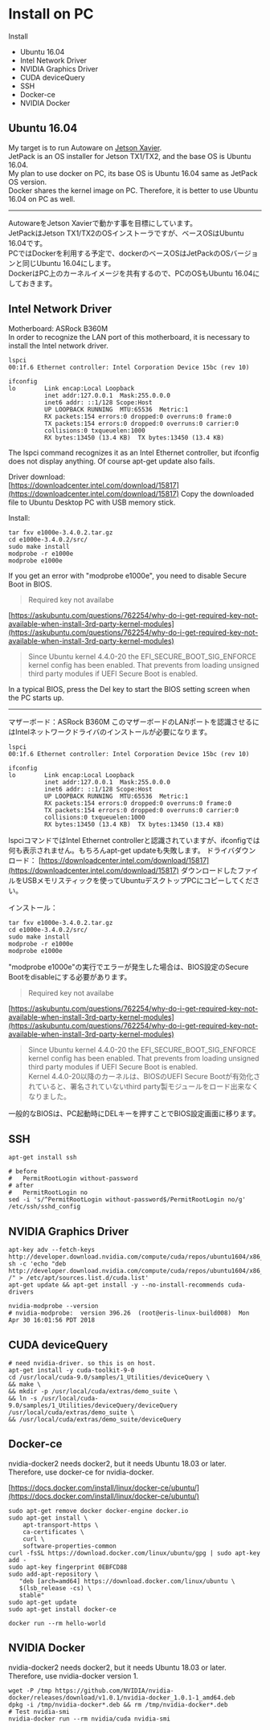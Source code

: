 # Install on PC

Install
* Ubuntu 16.04
* Intel Network Driver
* NVIDIA Graphics Driver
* CUDA deviceQuery
* SSH
* Docker-ce
* NVIDIA Docker


## Ubuntu 16.04
My target is to run Autoware on [Jetson Xavier](https://developer.nvidia.com/jetson-xavier).  
JetPack is an OS installer for Jetson TX1/TX2, and the base OS is Ubuntu 16.04.  
My plan to use docker on PC, its base OS is Ubuntu 16.04 same as JetPack OS version.  
Docker shares the kernel image on PC. Therefore, it is better to use Ubuntu 16.04 on PC as well.  

<hr>

AutowareをJetson Xavierで動かす事を目標にしています。  
JetPackはJetson TX1/TX2のOSインストーラですが、ベースOSはUbuntu 16.04です。  
PCではDockerを利用する予定で、dockerのベースOSはJetPackのOSバージョンと同じUbuntu 16.04にします。  
DockerはPC上のカーネルイメージを共有するので、PCのOSもUbuntu 16.04にしておきます。  


## Intel Network Driver
Motherboard: ASRock B360M  
In order to recognize the LAN port of this motherboard, it is necessary to install the Intel network driver.

```
lspci
00:1f.6 Ethernet controller: Intel Corporation Device 15bc (rev 10)

ifconfig
lo        Link encap:Local Loopback  
          inet addr:127.0.0.1  Mask:255.0.0.0
          inet6 addr: ::1/128 Scope:Host
          UP LOOPBACK RUNNING  MTU:65536  Metric:1
          RX packets:154 errors:0 dropped:0 overruns:0 frame:0
          TX packets:154 errors:0 dropped:0 overruns:0 carrier:0
          collisions:0 txqueuelen:1000 
          RX bytes:13450 (13.4 KB)  TX bytes:13450 (13.4 KB)
```
The lspci command recognizes it as an Intel Ethernet controller, but ifconfig does not display anything. Of course apt-get update also fails.  

Driver download:  
[https://downloadcenter.intel.com/download/15817](https://downloadcenter.intel.com/download/15817)
Copy the downloaded file to Ubuntu Desktop PC with USB memory stick.

Install:  
```
tar fxv e1000e-3.4.0.2.tar.gz
cd e1000e-3.4.0.2/src/
sudo make install
modprobe -r e1000e
modprobe e1000e
```
If you get an error with "modprobe e1000e", you need to disable Secure Boot in BIOS.  
> Required key not availabe  

[https://askubuntu.com/questions/762254/why-do-i-get-required-key-not-available-when-install-3rd-party-kernel-modules](https://askubuntu.com/questions/762254/why-do-i-get-required-key-not-available-when-install-3rd-party-kernel-modules)  

> Since Ubuntu kernel 4.4.0-20 the EFI_SECURE_BOOT_SIG_ENFORCE kernel config has been enabled. That prevents from loading unsigned third party modules if UEFI Secure Boot is enabled.

In a typical BIOS, press the Del key to start the BIOS setting screen when the PC starts up.

<hr>

マザーボード：ASRock B360M
このマザーボードのLANポートを認識させるにはIntelネットワークドライバのインストールが必要になります。

```
lspci
00:1f.6 Ethernet controller: Intel Corporation Device 15bc (rev 10)

ifconfig
lo        Link encap:Local Loopback  
          inet addr:127.0.0.1  Mask:255.0.0.0
          inet6 addr: ::1/128 Scope:Host
          UP LOOPBACK RUNNING  MTU:65536  Metric:1
          RX packets:154 errors:0 dropped:0 overruns:0 frame:0
          TX packets:154 errors:0 dropped:0 overruns:0 carrier:0
          collisions:0 txqueuelen:1000 
          RX bytes:13450 (13.4 KB)  TX bytes:13450 (13.4 KB)
```

lspciコマンドではIntel Ethernet controllerと認識されていますが、ifconfigでは何も表示されません。もちろんapt-get updateも失敗します。
ドライバダウンロード：
[https://downloadcenter.intel.com/download/15817](https://downloadcenter.intel.com/download/15817)
ダウンロードしたファイルをUSBメモリスティックを使ってUbuntuデスクトップPCにコピーしてください。

インストール：
```
tar fxv e1000e-3.4.0.2.tar.gz
cd e1000e-3.4.0.2/src/
sudo make install
modprobe -r e1000e
modprobe e1000e
```
"modprobe e1000e"の実行でエラーが発生した場合は、BIOS設定のSecure Bootをdisableにする必要があります。  
> Required key not availabe  

[https://askubuntu.com/questions/762254/why-do-i-get-required-key-not-available-when-install-3rd-party-kernel-modules](https://askubuntu.com/questions/762254/why-do-i-get-required-key-not-available-when-install-3rd-party-kernel-modules)  

>Since Ubuntu kernel 4.4.0-20 the EFI_SECURE_BOOT_SIG_ENFORCE kernel config has been enabled. That prevents from loading unsigned third party modules if UEFI Secure Boot is enabled.  
>Kernel 4.4.0-20以降のカーネルは、BIOSのUEFI Secure Bootが有効化されていると、署名されていないthird party製モジュールをロード出来なくなりました。  

一般的なBIOSは、PC起動時にDELキーを押すことでBIOS設定画面に移ります。  


## SSH
```
apt-get install ssh

# before
#   PermitRootLogin without-password
# after
#   PermitRootLogin no
sed -i 's/^PermitRootLogin without-password$/PermitRootLogin no/g' /etc/ssh/sshd_config
```


## NVIDIA Graphics Driver
```
apt-key adv --fetch-keys http://developer.download.nvidia.com/compute/cuda/repos/ubuntu1604/x86_64/7fa2af80.pub
sh -c 'echo "deb http://developer.download.nvidia.com/compute/cuda/repos/ubuntu1604/x86_64 /" > /etc/apt/sources.list.d/cuda.list'
apt-get update && apt-get install -y --no-install-recommends cuda-drivers

nvidia-modprobe --version
# nvidia-modprobe:  version 396.26  (root@eris-linux-build008)  Mon Apr 30 16:01:56 PDT 2018
```


## CUDA deviceQuery
```
# need nvidia-driver. so this is on host.
apt-get install -y cuda-toolkit-9-0 
cd /usr/local/cuda-9.0/samples/1_Utilities/deviceQuery \
&& make \
&& mkdir -p /usr/local/cuda/extras/demo_suite \
&& ln -s /usr/local/cuda-9.0/samples/1_Utilities/deviceQuery/deviceQuery /usr/local/cuda/extras/demo_suite \
&& /usr/local/cuda/extras/demo_suite/deviceQuery
```

## Docker-ce
nvidia-docker2 needs docker2, but it needs Ubuntu 18.03 or later.  
Therefore, use docker-ce for nvidia-docker.  

[https://docs.docker.com/install/linux/docker-ce/ubuntu/](https://docs.docker.com/install/linux/docker-ce/ubuntu/)
```
sudo apt-get remove docker docker-engine docker.io
sudo apt-get install \
    apt-transport-https \
    ca-certificates \
    curl \
    software-properties-common
curl -fsSL https://download.docker.com/linux/ubuntu/gpg | sudo apt-key add -
sudo apt-key fingerprint 0EBFCD88
sudo add-apt-repository \
   "deb [arch=amd64] https://download.docker.com/linux/ubuntu \
   $(lsb_release -cs) \
   stable"
sudo apt-get update
sudo apt-get install docker-ce

docker run --rm hello-world
```


## NVIDIA Docker
nvidia-docker2 needs docker2, but it needs Ubuntu 18.03 or later.  
Therefore, use nvidia-docker version 1.  
```
wget -P /tmp https://github.com/NVIDIA/nvidia-docker/releases/download/v1.0.1/nvidia-docker_1.0.1-1_amd64.deb
dpkg -i /tmp/nvidia-docker*.deb && rm /tmp/nvidia-docker*.deb
# Test nvidia-smi
nvidia-docker run --rm nvidia/cuda nvidia-smi
```

